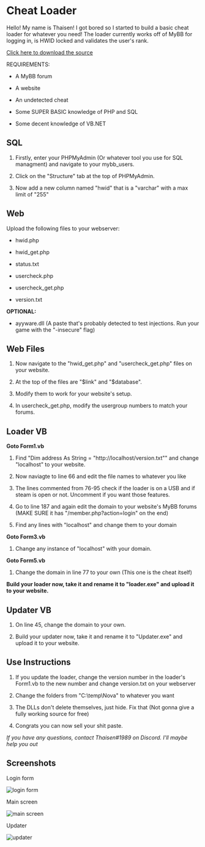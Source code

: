 # Cheat Loader

Hello! My name is Thaisen! I got bored so I started to build a basic cheat loader for whatever you need!
The loader currently works off of MyBB for logging in, is HWID locked and validates the user's rank.

[Click here to download the source](https://github.com/ThaisenPM/CheatLoader/archive/master.zip)

REQUIREMENTS:

- A MyBB forum

- A website

- An undetected cheat

- Some SUPER BASIC knowledge of PHP and SQL

- Some decent knowledge of VB.NET

## SQL

1. Firstly, enter your PHPMyAdmin (Or whatever tool you use for SQL managment) and navigate to your mybb_users.

2. Click on the "Structure" tab at the top of PHPMyAdmin.

3. Now add a new column named "hwid" that is a "varchar" with a max limit of "255"

## Web

Upload the following files to your webserver:

- hwid.php

- hwid_get.php

- status.txt

- usercheck.php

- usercheck_get.php

- version.txt

**OPTIONAL:**

- ayyware.dll (A paste that's probably detected to test injections. Run your game with the "-insecure" flag)

## Web Files

1. Now navigate to the "hwid_get.php" and "usercheck_get.php" files on your website.

2. At the top of the files are "$link" and "$database".

3. Modify them to work for your website's setup.

4. In usercheck_get.php, modify the usergroup numbers to match your forums.

## Loader VB

**Goto Form1.vb**

1. Find "Dim address As String = "http://localhost/version.txt"" and change "localhost" to your website.

2. Now naviagte to line 66 and edit the file names to whatever you like

3. The lines commented from 76-95 check if the loader is on a USB and if steam is open or not. Uncomment if you want those features.

4. Go to line 187 and again edit the domain to your website's MyBB forums (MAKE SURE it has "/member.php?action=login" on the end)

5. Find any lines with "localhost" and change them to your domain

**Goto Form3.vb**

1. Change any instance of "localhost" with your domain.

**Goto Form5.vb**

1. Change the domain in line 77 to your own (This one is the cheat itself)

**Build your loader now, take it and rename it to "loader.exe" and upload it to your website.**

## Updater VB

1. On line 45, change the domain to your own.

2. Build your updater now, take it and rename it to "Updater.exe" and upload it to your website.

## Use Instructions

1. If you update the loader, change the version number in the loader's Form1.vb to the new number and change version.txt on your webserver

2. Change the folders from "C:\temp\Nova" to whatever you want

3. The DLLs don't delete themselves, just hide. Fix that (Not gonna give a fully working source for free)

4. Congrats you can now sell your shit paste.

*If you have any questions, contact Thaisen#1989 on Discord. I'll maybe help you out*

## Screenshots

Login form

![login form](https://i.gyazo.com/2bdf51f218a3896a22430b8282922a84.png)

Main screen

![main screen](https://i.gyazo.com/f02408535691e1af49464a14c244d6e3.png)

Updater

![updater](https://i.gyazo.com/3c63fa098965ec581d9091c66dbedcf1.png)
